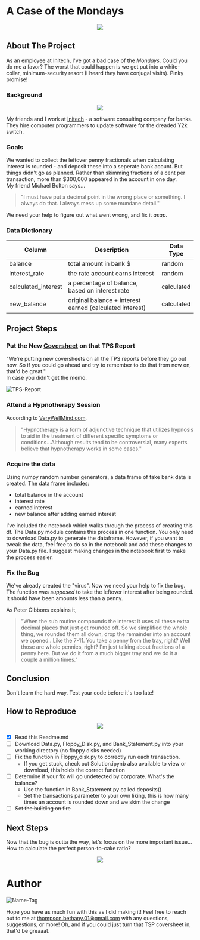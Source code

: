 # A Case of the Mondays
<p align="center">
  <img src="https://www.bedfordjones.com/wp-content/uploads/2017/10/Office-Space-images-3691415b-de44-4ecf-a5fb-1f7b416431b-1.jpg">
</p>  

## About The Project
As an employee at Initech, I've got a bad case of the *Mondays*. Could you do me a favor? The worst that could happen is we get put into a white-collar, minimum-security resort (I heard they have conjugal visits). Pinky promise!  
### Background
<p align="center">
  <img src="https://d1yjjnpx0p53s8.cloudfront.net/styles/logo-thumbnail/s3/052013/initech-edited-colors-font-vectorized.png?itok=IQhihDgr">
</p>  

My friends and I work at [Initech](https://movies.stackexchange.com/questions/726/what-kind-of-company-is-initech) - a software consulting company for banks. They hire computer programmers to update software for the dreaded Y2k switch.
### Goals
We wanted to collect the leftover penny fractionals when calculating interest is rounded - and deposit these into a seperate bank acount. But things didn't go as planned. Rather than skimming fractions of a cent per transaction, more than $300,000 appeared in the account in one day.   
My friend Michael Bolton says...   
> "I must have put a decimal point in the wrong place or something.
> I always do that. I always mess up some mundane detail."  

We need your help to figure out what went wrong, and fix it *asap*.
### Data Dictionary
| Column              | Description                                               | Data Type  |
|---------------------|-----------------------------------------------------------|------------|
| balance             | total amount in bank $                                    | random     |
| interest_rate       | the rate account earns interest                           | random     |
| calculated_interest | a percentage of balance, based on interest rate           | calculated |
| new_balance         | original balance + interest earned  (calculated interest) | calculated |  

## Project Steps
### Put the New [Coversheet](https://en.wikipedia.org/wiki/TPS_report) on that TPS Report
"We're putting new coversheets on all the TPS reports before they go out now. So if you could go ahead and try to remember to do that from now on, that'd be great."  
In case you didn't get the memo.  

![TPS-Report](https://upload.wikimedia.org/wikipedia/commons/thumb/7/75/Tps_report.png/440px-Tps_report.png)
### Attend a Hypnotherapy Session
According to [VeryWellMind.com](https://www.verywellmind.com/hypnotherapy-2671993),
> "Hypnotherapy is a form of adjunctive technique that utilizes hypnosis to aid in the treatment of different specific symptoms or conditions...Although results 
> tend to be controversial, many experts believe that hypnotherapy works in some cases."
### Acquire the data
Using numpy random number generators, a data frame of fake bank data is created. The data frame includes:
- total balance in the account
- interest rate
- earned interest
- new balance after adding earned interest  

I've included the notebook which walks through the process of creating this df. The Data.py module contains this process in one function. You only need to download Data.py to generate the dataframe. However, if you want to tweak the data, feel free to do so in the notebook and add these changes to your Data.py file. I suggest making changes in the notebook first to make the process easier.
### Fix the Bug
We've already created the "virus". Now we need your help to fix the bug. The function was *supposed* to take the leftover interest after being rounded. It should have been amounts less than a penny.  

As Peter Gibbons explains it,  
> "When the sub routine compounds the interest it uses all these extra decimal places that just get rounded off. So we simplified the whole thing, we rounded 
> them all down, drop the remainder into an account we opened...Like the 7-11. You take a penny from the tray, right? Well those are whole pennies, right? I'm just 
> talking about fractions of a penny here. But we do it from a much bigger tray and we do it a couple a million times."  

## Conclusion
Don't learn the hard way. Test your code before it's too late!
## How to Reproduce

<p align="center">
  <img src="https://thumbs.gfycat.com/GroundedSophisticatedFieldmouse-size_restricted.gif">
</p> 

- [x] Read this Readme.md
- [ ] Download Data.py, Floppy_Disk.py, and Bank_Statement.py into your working directory (no floppy disks needed)
- [ ] Fix the function in Floppy_disk.py to correctly run each transaction.
    - If you get stuck, check out Solution.ipynb also available to view or download, this holds the correct function
- [ ] Determine if your fix will go undetected by corporate. What's the balance?
    - Use the function in Bank_Statement.py called deposits()
    - Set the transactions parameter to your own liking, this is how many times an account is rounded down and we skim the change
- [ ] ~~Set the building on fire~~
## Next Steps
Now that the bug is outta the way, let's focus on the more important issue... How to calculate the perfect person-to-cake ratio?  

<p align="center">
  <img src="https://www.teamphoria.com/wp-content/uploads/9imQZkq.jpg">
</p> 

# Author
![Name-Tag](https://i.pinimg.com/originals/e1/56/2b/e1562bc3f546913c96df7903f57fdeb2.png)  

Hope you have as much fun with this as I did making it!
Feel free to reach out to me at thompson.bethany.01@gmail.com with any questions, suggestions, or more!
Oh, and if you could just turn that TSP coversheet in, that'd be greaaat.